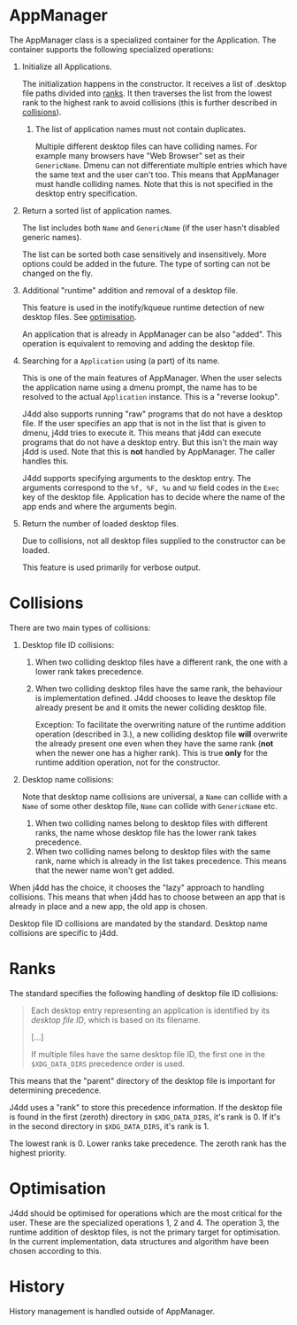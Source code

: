# AppManager
The AppManager class is a specialized container for the Application. The container supports the following specialized operations:

1. Initialize all Applications.

   The initialization happens in the constructor. It receives a list of .desktop file paths divided into [ranks](#ranks). It then traverses the list from the lowest rank to the highest rank to avoid collisions (this is further described in [collisions](#collisions)).
   1. The list of application names must not contain duplicates.

      Multiple different desktop files can have colliding names. For example many browsers have "Web Browser" set as their `GenericName`. Dmenu can not differentiate multiple entries which have the same text and the user can't too. This means that AppManager must handle colliding names. Note that this is not specified in the desktop entry specification.
2. Return a sorted list of application names.

   The list includes both `Name` and `GenericName` (if the user hasn't disabled generic names).

   The list can be sorted both case sensitively and insensitively. More options could be added in the future. The type of sorting can not be changed on the fly.
3. Additional "runtime" addition and removal of a desktop file.

   This feature is used in the inotify/kqueue runtime detection of new desktop files. See [optimisation](#optimisation).

   An application that is already in AppManager can be also "added". This operation is equivalent to removing and adding the desktop file.
4. Searching for a `Application` using (a part) of its name.

   This is one of the main features of AppManager. When the user selects the application name using a dmenu prompt, the name has to be resolved to the actual `Application` instance. This is a "reverse lookup".

   J4dd also supports running "raw" programs that do not have a desktop file. If the user specifies an app that is not in the list that is given to dmenu, j4dd tries to execute it. This means that j4dd can execute programs that do not have a desktop entry. But this isn't the main way j4dd is used. Note that this is **not** handled by AppManager. The caller handles this.

   J4dd supports specifying arguments to the desktop entry. The arguments correspond to the `%f, %F, %u` and `%U` field codes in the `Exec` key of the desktop file. Application has to decide where the name of the app ends and where the arguments begin.
5. Return the number of loaded desktop files.

   Due to collisions, not all desktop files supplied to the constructor can be loaded.

   This feature is used primarily for verbose output.

# Collisions
There are two main types of collisions:

1. Desktop file ID collisions:
   1. When two colliding desktop files have a different rank, the one with a lower rank takes precedence.
   2. When two colliding desktop files have the same rank, the behaviour is implementation defined. J4dd chooses to leave the desktop file already present be and it omits the newer colliding desktop file.

      Exception: To facilitate the overwriting nature of the runtime addition operation (described in 3.), a new colliding desktop file **will** overwrite the already present one even when they have the same rank (**not** when the newer one has a higher rank). This is true **only** for the runtime addition operation, not for the constructor.
2. Desktop name collisions:

   Note that desktop name collisions are universal, a `Name` can collide with a `Name` of some other desktop file, `Name` can collide with `GenericName` etc.

   1. When two colliding names belong to desktop files with different ranks, the name whose desktop file has the lower rank takes precedence.
   1. When two colliding names belong to desktop files with the same rank, name which is already in the list takes precedence. This means that the newer name won't get added.

When j4dd has the choice, it chooses the "lazy" approach to handling collisions. This means that when j4dd has to choose between an app that is already in place and a new app, the old app is chosen.

Desktop file ID collisions are mandated by the standard. Desktop name collisions are specific to j4dd.
# Ranks
The standard specifies the following handling of desktop file ID collisions:

> Each desktop entry representing an application is identified by its _desktop file ID_, which is based on its filename.
>
> [...]
>
> If multiple files have the same desktop file ID, the first one in the `$XDG_DATA_DIRS` precedence order is used.

This means that the "parent" directory of the desktop file is important for determining precedence.

J4dd uses a "rank" to store this precedence information. If the desktop file is found in the first (zeroth) directory in `$XDG_DATA_DIRS`, it's rank is 0. If it's in the second directory in `$XDG_DATA_DIRS`, it's rank is 1.

The lowest rank is 0. Lower ranks take precedence. The zeroth rank has the highest priority.

# Optimisation
J4dd should be optimised for operations which are the most critical for the user. These are the specialized operations 1, 2 and 4. The operation 3, the runtime addition of desktop files, is not the primary target for optimisation. In the current implementation, data structures and algorithm have been chosen according to this.

# History
History management is handled outside of AppManager.
